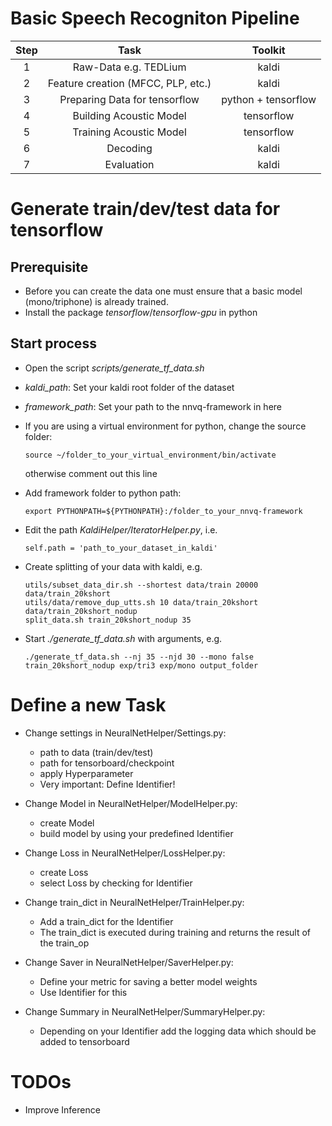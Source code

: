 # Basic Speech Recogniton Pipeline

| Step |  Task  |  Toolkit  |  
|  :--:  |  :--:  |  :--:  |  
| 1 | Raw-Data e.g. TEDLium | kaldi |
| 2 | Feature creation (MFCC, PLP, etc.) | kaldi |
| 3 | Preparing Data for tensorflow | python + tensorflow |
| 4 | Building Acoustic Model | tensorflow |
| 5 | Training Acoustic Model | tensorflow |
| 6 | Decoding | kaldi |
| 7 | Evaluation | kaldi |

# Generate train/dev/test data for tensorflow
## Prerequisite
- Before you can create the data one must ensure that a basic model (mono/triphone)
is already trained.
- Install the package *tensorflow*/*tensorflow-gpu* in python
## Start process
- Open the script *scripts/generate_tf_data.sh*
- *kaldi_path*: Set your kaldi root folder of the dataset
- *framework_path*: Set your path to the nnvq-framework in here
- If you are using a virtual environment for python, change the source folder:
    ```
    source ~/folder_to_your_virtual_environment/bin/activate
    ```
    otherwise comment out this line

- Add framework folder to python path:
    ```
    export PYTHONPATH=${PYTHONPATH}:/folder_to_your_nnvq-framework
    ```

- Edit the path *KaldiHelper/IteratorHelper.py*, i.e.
    ```
    self.path = 'path_to_your_dataset_in_kaldi'
    ```

- Create splitting of your data with kaldi, e.g.
    ```
    utils/subset_data_dir.sh --shortest data/train 20000 data/train_20kshort
    utils/data/remove_dup_utts.sh 10 data/train_20kshort data/train_20kshort_nodup
    split_data.sh train_20kshort_nodup 35
    ```

- Start *./generate_tf_data.sh* with arguments, e.g.
    ```
    ./generate_tf_data.sh --nj 35 --njd 30 --mono false train_20kshort_nodup exp/tri3 exp/mono output_folder
    ```

# Define a new Task

- Change settings in NeuralNetHelper/Settings.py:
    - path to data (train/dev/test)
    - path for tensorboard/checkpoint
    - apply Hyperparameter
    - Very important: Define Identifier!

- Change Model in NeuralNetHelper/ModelHelper.py:
    - create Model
    - build model by using your predefined Identifier

- Change Loss in NeuralNetHelper/LossHelper.py:
    - create Loss
    - select Loss by checking for Identifier

- Change train_dict in NeuralNetHelper/TrainHelper.py:
    - Add a train_dict for the Identifier
    - The train_dict is executed during training and returns the result of the 
    train_op

- Change Saver in NeuralNetHelper/SaverHelper.py:
    - Define your metric for saving a better model weights
    - Use Identifier for this

- Change Summary in NeuralNetHelper/SummaryHelper.py:
    - Depending on your Identifier add the logging data which should be
    added to tensorboard

# TODOs
- Improve Inference